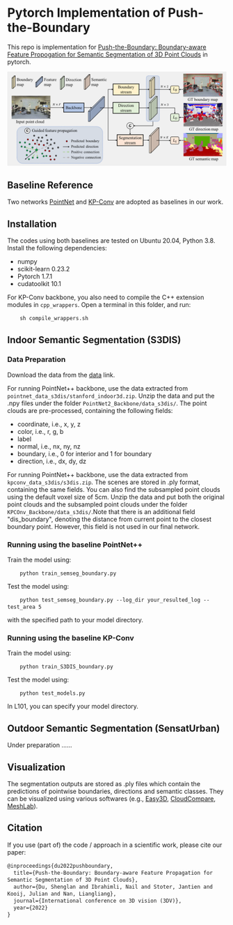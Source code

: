 # Pytorch Implementation of Push-the-Boundary

This repo is implementation for [Push-the-Boundary: Boundary-aware Feature Propogation for Semantic Segmentation of 3D Point Clouds](https://arxiv.org/pdf/2212.12402.pdf) in pytorch.

![overview](img/overview.png)

## Baseline Reference
Two networks [PointNet](https://github.com/yanx27/Pointnet_Pointnet2_pytorch) and [KP-Conv](https://github.com/HuguesTHOMAS/KPConv-PyTorch) are adopted as baselines in our work. 

## Installation
The codes using both baselines are tested on Ubuntu 20.04, Python 3.8. Install the following dependencies:
- numpy
- scikit-learn 0.23.2
- Pytorch 1.7.1
- cudatoolkit 10.1

For KP-Conv backbone, you also need to compile the C++ extension modules in `cpp_wrappers`. Open a terminal in this folder, and run:

        sh compile_wrappers.sh


## Indoor Semantic Segmentation (S3DIS)
### Data Preparation
Download the data from the [data](https://surfdrive.surf.nl/files/index.php/s/ku7ZExu9R5oDSlJ) link.

For running PointNet++ backbone, use the data extracted from `pointnet_data_s3dis/stanford_indoor3d.zip`. Unzip the data and put the .npy files under the folder `PointNet2_Backbone/data_s3dis/`. The point clouds are pre-processed, containing the following fields:
- coordinate, i.e., x, y, z
- color, i.e., r, g, b
- label
- normal, i.e., nx, ny, nz
- boundary, i.e., 0 for interior and 1 for boundary
- direction, i.e., dx, dy, dz

For running PointNet++ backbone, use the data extracted from `kpconv_data_s3dis/s3dis.zip`. The scenes are stored in .ply format, containing the same fields. You can also find the subsampled point clouds using the default voxel size of 5cm. Unzip the data and put both the original point clouds and the subsampled point clouds under the folder `KPCOnv_Backbone/data_s3dis/`.Note that there is an additional field "dis_boundary", denoting the distance from current point to the closest boundary point. However, this field is not used in our final network.

### Running using the baseline PointNet++
Train the model using:

        python train_semseg_boundary.py

Test the model using:

        python test_semseg_boundary.py --log_dir your_resulted_log --test_area 5

with the specified path to your model directory.

### Running using the baseline KP-Conv
Train the model using:

        python train_S3DIS_boundary.py

Test the model using:

        python test_models.py

In L101, you can specify your model directory.

## Outdoor Semantic Segmentation (SensatUrban)
Under preparation ......

## Visualization
The segmentation outputs are stored as .ply files which contain the predictions of pointwise boundaries, directions and semantic classes. They can be visualized using various softwares (e.g., [Easy3D](https://github.com/LiangliangNan/Easy3D), [CloudCompare](https://www.danielgm.net/cc/), [MeshLab](https://www.meshlab.net/)).

## Citation
If you use (part of) the code / approach in a scientific work, please cite our paper:
```
@inproceedings{du2022pushboundary,
  title={Push-the-Boundary: Boundary-aware Feature Propagation for Semantic Segmentation of 3D Point Clouds},
  author={Du, Shenglan and Ibrahimli, Nail and Stoter, Jantien and Kooij, Julian and Nan, Liangliang},
  journal={International conference on 3D vision (3DV)},
  year={2022}
}
```

